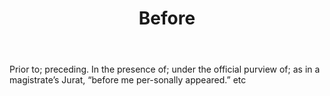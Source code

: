 ---
title: Before
letter: B
permalink: "/definitions/bld-before.html"
body: Prior to; preceding. In the presence of; under the official purview of; as in
  a magistrate’s Jurat, “before me per-sonally appeared.” etc
published_at: '2018-07-07'
source: Black's Law Dictionary 2nd Ed (1910)
layout: post
---